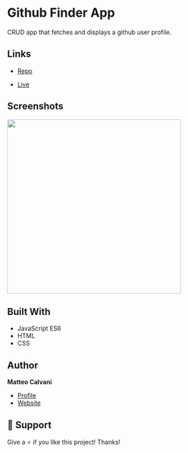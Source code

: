 # Github Finder App

<p>CRUD app that fetches and displays a github user profile.</p>

## Links

- [Repo](https://github.com/1987mat/Github_Finder_App 'Repo')

- [Live](https://1987mat.github.io/Github_Finder_App 'Live View')

## Screenshots

<img src="https://user-images.githubusercontent.com/64235918/194167744-f78fc4a2-9cb5-4e73-8c16-6e8e96c8fa7f.png" width="400"/>

## Built With

- JavaScript ES6
- HTML
- CSS

## Author

**Matteo Calvani**

- [Profile](https://github.com/1987mat 'Matteo Calvani')
- [Website](https://1987mat.github.io/Portfolio_Site)

## 🤝 Support

Give a ⭐️ if you like this project! Thanks!
